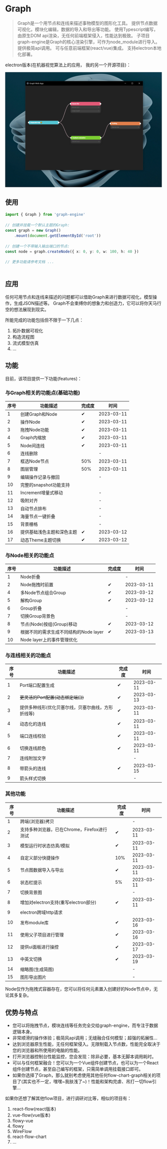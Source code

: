 # Graph

> Graph是一个用节点和连线来描述事物模型的图形化工具。
> 提供节点数据可视化，模块化编辑，数据的导入和导出等功能。
> 使用Typescript编写，由原生DOM api渲染，无任何前端框架侵入，性能达到极致。
> 子项目graph-engine是Graph的核心渲染引擎，可作为node_module进行导入。
> 提供极简api调用。
> 可与任意前端框架(react/vue)集成。
> 支持electron本地化部署。

electron版本(在机器视觉算法上的应用， 我的另一个开源项目)：

![image](https://github.com/aiyojun/graph-engine/blob/main/electron-app.png)

## 使用

```typescript
import { Graph } from 'graph-engine'

// 创建并挂载一个默认主题的Graph:
const graph = new Graph()
    .mount(document.getElementById('root'))

// 创建一个不带输入输出端口的节点:    
const node = graph.createNode({ x: 0, y: 0, w: 100, h: 40 })

// 更多功能请参考文档 ...
    
```


## 应用

任何可用节点和连线来描述的问题都可以借助Graph来进行数据可视化，模型操作，生成JSON描述等。
Graph不会束缚你的想象力和创造力，它可以将你天马行空的想法展现到现实。

所能完成的功能包括但不限于一下几点：

1. 拓扑数据可视化
2. 构造流程图
3. 流式模型仿真
4. ...

## 功能

目前，该项目提供一下功能(features)：

### 与Graph相关的功能点(基础功能)
| 序号  | 功能描述                         | 完成度 | 时间         |
|-----|------------------------------|-----|------------|
| 1   | 创建Graph和Node                 | ✔   | 2023-03-11 |
| 2   | 操作Node                       | ✔   | 2023-03-11 |
| 3   | 拖拽Node功能                     | ✔   | 2023-03-11 |
| 4   | Graph内缩放                     | ✔   | 2023-03-11 |
| 5   | Node间连线                      | ✔   | 2023-03-11 |
| 6   | 连线删除                         |     | -          |
| 7   | 框选Node节点                     | 50% | 2023-03-11 |
| 8   | 图层管理                         | 50% | 2023-03-11 |
| 9   | 编辑操作记录与撤回                    |     | -          |
| 10  | 完整的snapshot功能支持              |     |            |
| 11  | Increment增量式移动               |     | -          |
| 12  | 吸附对齐                         |     | -          |
| 13  | 自动节点排布                       |     | -          |
| 14  | 海量节点一键折叠                     |     | -          |
| 15  | 背景栅格                         |     | -          |
| 16  | 提供基础浅色主题和深色主题                | ✔   | 2023-03-12 |
| 17  | 动态Theme主题切换                  | ✔   | 2023-03-12 |

### 与Node相关的功能点
| 序号  | 功能描述                         | 完成度 | 时间         |
|-----|------------------------------|-----|------------|
| 1   | Node折叠                       |     | -          |
| 2   | Node拖拽时前置                    | ✔   | 2023-03-11 |
| 4   | 多Node节点组合Group               | ✔   | 2023-03-12 |
| 5   | 解构Group                      | ✔   | 2023-03-12 |
| 6   | Group折叠                      |     | -          |
| 7   | 切换Group背景色                   |     | -          |
| 8   | 节点(Node)按组(Group)移动          | ✔   | 2023-03-12 |
| 9   | 根据不同的需求生成不同结构的Node layer     | ✔   | 2023-03-13 |
| 10  | Node layer上的事件管理优化           |     |            |

### 与连线相关的功能点
| 序号  | 功能描述                       | 完成度 | 时间         |
|-----|----------------------------|-----|------------|
| 1   | Port端口配置生成                 | ✔   | 2023-03-11 |
| 2   | ~~更灵活的Port配置(动态绑定端口)~~     | ✔   | 2023-03-13 |
| 3   | 提供多种线形(优化贝塞尔线，贝塞尔曲线，方形折线等) | ✔   | 2023-03-11 |
| 4   | 动态化的连线                     | ✔   | 2023-03-11 |
| 5   | 端口连线校验                     | ✔   | 2023-03-11 |
| 6   | 切换连线颜色                     | ✔   | 2023-03-11 |
| 7   | 连线附加文字                     |     | -          |
| 8   | 带箭头的连线                     | ✔   | 2023-03-15 |
| 9   | 箭头样式切换                     |     | -          |

### 其他功能
| 序号  | 功能描述                         | 完成度 | 时间         |
|-----|------------------------------|-----|------------|
| 1   | 跨端(浏览器)拷贝                    |     | -          |
| 2   | 支持多种浏览器，已在Chrome，Firefox进行测试 | ✔   | 2023-03-11 |
| 3   | 模型运行时状态仿真/模拟                 | ✔   | 2023-03-11 |
| 4   | 自定义部分快捷操作                    | 10% | 2023-03-11 |
| 5   | 节点图数据导入与导出                   | ✔   | 2023-03-11 |
| 6   | 状态栏提示                        | 5%  | 2023-03-11 |
| 7   | 切换背景图                        |     | -          |
| 8   | 增加对electron支持(重写electron部分)  | ✔   | 2023-03-11 |
| 9   | electron跨域http请求             |     |            |
| 10  | 发布module库                    | ✔   | 2023-03-16 |
| 11  | 使用父子项目进行管理                   | ✔   | 2023-03-16 |
| 12  | 提供ui面板进行操控                   | ✔   | 2023-03-17 |
| 13  | 中英文切换                        | ✔   | 2023-03-19 |
| 14  | 缩略图(生成简图)                    |     | -          |
| 15  | 图形导出图片                       |     | -          |

Node仅作为拖拽式容器存在，您可以将任何元素置入创建好的Node节点中，无论其多复杂。

## 优势与特点

- 您可以将拖拽节点，模块连线等任务完全交给graph-engine，而专注于数据逻辑本身。
- 非常顺滑的操作体验；极简风api调用；无缝融合任何模型；超强的拓展性... 
- 达到浏览器原生性能，无任何框架侵入。无限制载入节点数，性能完全取决于您的浏览器和所使用的电脑的性能。
- 打开浏览器控制台性能监控，您会发现：除非必要，基本无脚本调用耗时。
- 可以与任何框架融合！您可以为一个Vue组件创建节点，也可以为一个React组件创建节点，甚至自己编写的框架，只需简单调用挂载接口即可。
- 如果你选择了Graph，那么就别考虑使用其他任何flow-chart-graph相关的项目了(其实也不一定，嘿嘿~我肤浅了~)！性能和架构完虐、吊打一切flow引擎...

如果你还想了解其他flow项目，进行调研对比等，相似的项目有：

1. react-flow(react版本)
2. vue-flow(vue版本)
3. flowy-vue
4. flowy
5. WireFlow
6. react-flow-chart
7. ...
